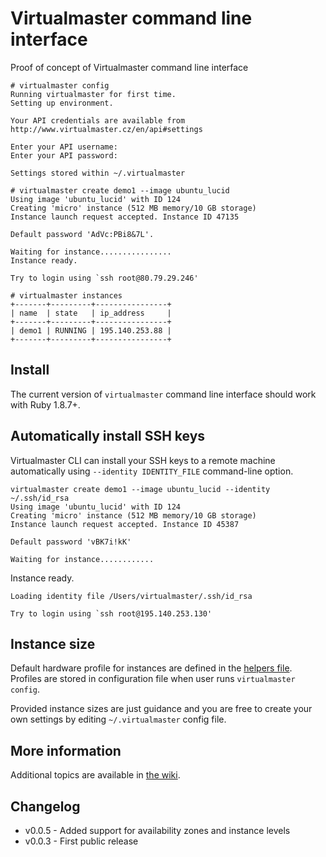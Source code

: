 # Virtualmaster command line interface


Proof of concept of Virtualmaster command line interface

    # virtualmaster config
    Running virtualmaster for first time.
    Setting up environment.

    Your API credentials are available from http://www.virtualmaster.cz/en/api#settings

    Enter your API username:
    Enter your API password:

    Settings stored within ~/.virtualmaster

    # virtualmaster create demo1 --image ubuntu_lucid
    Using image 'ubuntu_lucid' with ID 124
    Creating 'micro' instance (512 MB memory/10 GB storage)
    Instance launch request accepted. Instance ID 47135
    
    Default password 'AdVc:PBi8&7L'.

    Waiting for instance................
    Instance ready.

    Try to login using `ssh root@80.79.29.246'

    # virtualmaster instances
    +-------+---------+----------------+
    | name  | state   | ip_address     |
    +-------+---------+----------------+
    | demo1 | RUNNING | 195.140.253.88 |
    +-------+---------+----------------+

## Install

The current version of `virtualmaster` command line interface should work with Ruby 1.8.7+.

## Automatically install SSH keys

Virtualmaster CLI can install your SSH keys to a remote machine automatically using `--identity IDENTITY_FILE` command-line option.

	virtualmaster create demo1 --image ubuntu_lucid --identity ~/.ssh/id_rsa
	Using image 'ubuntu_lucid' with ID 124
	Creating 'micro' instance (512 MB memory/10 GB storage)
	Instance launch request accepted. Instance ID 45387

	Default password 'vBK7i!kK'

	Waiting for instance............
  Instance ready.

	Loading identity file /Users/virtualmaster/.ssh/id_rsa

	Try to login using `ssh root@195.140.253.130'

## Instance size

Default hardware profile for instances are defined in the [helpers file](https://github.com/Virtualmaster/virtualmaster-cli/blob/master/lib/vmaster/helpers.rb). Profiles are stored in configuration file when user runs `virtualmaster config`.

Provided instance sizes are just guidance and you are free to create your own settings by editing `~/.virtualmaster` config file.


## More information	

Additional topics are available in [the wiki](https://github.com/Virtualmaster/virtualmaster-cli/wiki).

## Changelog

* v0.0.5 - Added support for availability zones and instance levels
* v0.0.3 - First public release
